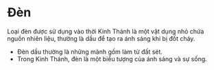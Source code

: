 # Đèn

Loại đèn được sử dụng vào thời Kinh Thánh là một vật dụng nhỏ chứa nguồn nhiên liệu, thường là dầu để tạo ra ánh sáng khi bị đốt cháy.
- Đèn dầu thường là những mảnh gốm làm từ đất sét. 
- Trong Kinh Thánh, đèn là một biểu tượng của ánh sáng và sự sống.

